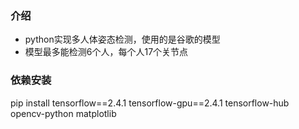 ### 介绍
- python实现多人体姿态检测，使用的是谷歌的模型
- 模型最多能检测6个人，每个人17个关节点
### 依赖安装
pip install tensorflow==2.4.1 tensorflow-gpu==2.4.1 tensorflow-hub opencv-python matplotlib
